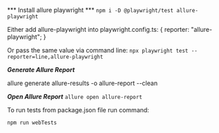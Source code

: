 *** Install allure playwright ***
`npm i -D @playwright/test allure-playwright`

Either add allure-playwright into playwright.config.ts:
{
  reporter: "allure-playwright";
}

Or pass the same value via command line:
`npx playwright test --reporter=line,allure-playwright`

***Generate Allure Report***

allure generate allure-results -o allure-report --clean

***Open Allure Report***
`allure open allure-report`


To run tests from package.json file run command:

`npm run webTests`